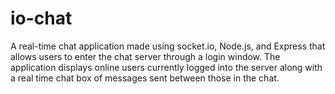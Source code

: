 # io-chat
A real-time chat application made using socket.io, Node.js, and Express that allows users to enter the chat server through a login window. The application displays online users currently logged into the server along with a real time chat box of messages sent between those in the chat. 
